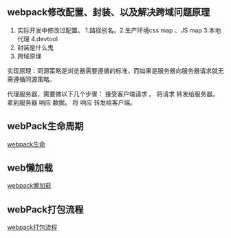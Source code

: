 ## webpack修改配置、封装、以及解决跨域问题原理
1. 实际开发中修改过配置。 1.路径别名。2.生产环境css map 、JS map 3.本地代理 4.devtool
2. 封装是什么鬼
3. 跨域原理

实现原理：同源策略是浏览器需要遵循的标准，而如果是服务器向服务器请求就无需遵循同源策略。

代理服务器，需要做以下几个步骤：
接受客户端请求 。
将请求 转发给服务器。
拿到服务器 响应 数据。
将 响应 转发给客户端。
## webPack生命周期
[webpack生命](https://longgererer.github.io/2020/04/10/Webpack%E7%94%9F%E5%91%BD%E5%91%A8%E6%9C%9F/)
## web懒加载
[webpack懒加载](https://segmentfault.com/a/1190000039149471)
## webPack打包流程

[webpack打包流程](https://segmentfault.com/a/1190000021494964)
